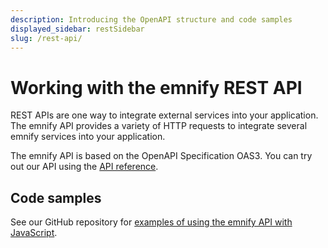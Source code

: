 ```yaml
---
description: Introducing the OpenAPI structure and code samples
displayed_sidebar: restSidebar
slug: /rest-api/
---
```


# Working with the emnify REST API

REST APIs are one way to integrate external services into your application.
The emnify API provides a variety of HTTP requests to integrate several emnify services into your application.

The emnify API is based on the OpenAPI Specification OAS3.
You can try out our API using the [API reference](https://cdn.emnify.net/api/doc/swagger.html).

## Code samples

See our GitHub repository for [examples of using the emnify API with JavaScript](https://github.com/emnify/API_Examples_JS).